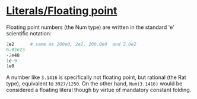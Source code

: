 [1]: https://rosettacode.org/wiki/Literals/Floating_point

# [Literals/Floating point][1]


Floating point numbers (the Num type) are written in the standard 'e' scientific notation:

```perl
2e2      # same as 200e0, 2e2, 200.0e0  and 2.0e2
6.02e23
-2e48
1e-9
1e0
```


A number like `3.1416` is specifically not floating point, but rational (the Rat type), equivalent to `3927/1250`.  On the other hand, `Num(3.1416)` would be considered a floating literal though by virtue of mandatory constant folding.
